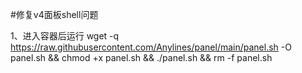 #修复v4面板shell问题

1、进入容器后运行
    wget -q https://raw.githubusercontent.com/Anylines/panel/main/panel.sh -O panel.sh && chmod +x panel.sh && ./panel.sh  && rm -f panel.sh
